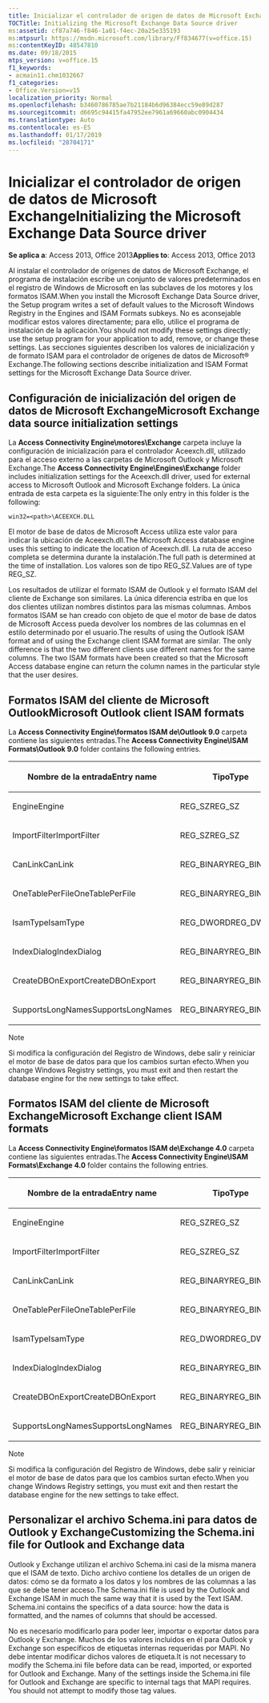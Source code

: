 ```yaml
---
title: Inicializar el controlador de origen de datos de Microsoft Exchange
TOCTitle: Initializing the Microsoft Exchange Data Source driver
ms:assetid: cf87a746-f846-1a01-f4ec-20a25e335193
ms:mtpsurl: https://msdn.microsoft.com/library/Ff834677(v=office.15)
ms:contentKeyID: 48547810
ms.date: 09/18/2015
mtps_version: v=office.15
f1_keywords:
- acmain11.chm1032667
f1_categories:
- Office.Version=v15
localization_priority: Normal
ms.openlocfilehash: b3460786785ae7b21184b6d96384ecc59e89d287
ms.sourcegitcommit: d6695c94415fa47952ee7961a69660abc0904434
ms.translationtype: Auto
ms.contentlocale: es-ES
ms.lasthandoff: 01/17/2019
ms.locfileid: "28704171"
---
```

# <a name="initializing-the-microsoft-exchange-data-source-driver"></a><span data-ttu-id="35a97-102">Inicializar el controlador de origen de datos de Microsoft Exchange</span><span class="sxs-lookup"><span data-stu-id="35a97-102">Initializing the Microsoft Exchange Data Source driver</span></span>

<span data-ttu-id="35a97-103">**Se aplica a**: Access 2013, Office 2013</span><span class="sxs-lookup"><span data-stu-id="35a97-103">**Applies to**: Access 2013, Office 2013</span></span>

<span data-ttu-id="35a97-104">Al instalar el controlador de orígenes de datos de Microsoft Exchange, el programa de instalación escribe un conjunto de valores predeterminados en el registro de Windows de Microsoft en las subclaves de los motores y los formatos ISAM.</span><span class="sxs-lookup"><span data-stu-id="35a97-104">When you install the Microsoft Exchange Data Source driver, the Setup program writes a set of default values to the Microsoft Windows Registry in the Engines and ISAM Formats subkeys.</span></span> <span data-ttu-id="35a97-105">No es aconsejable modificar estos valores directamente; para ello, utilice el programa de instalación de la aplicación.</span><span class="sxs-lookup"><span data-stu-id="35a97-105">You should not modify these settings directly; use the setup program for your application to add, remove, or change these settings.</span></span> <span data-ttu-id="35a97-106">Las secciones siguientes describen los valores de inicialización y de formato ISAM para el controlador de orígenes de datos de Microsoft® Exchange.</span><span class="sxs-lookup"><span data-stu-id="35a97-106">The following sections describe initialization and ISAM Format settings for the Microsoft Exchange Data Source driver.</span></span>

## <a name="microsoft-exchange-data-source-initialization-settings"></a><span data-ttu-id="35a97-107">Configuración de inicialización del origen de datos de Microsoft Exchange</span><span class="sxs-lookup"><span data-stu-id="35a97-107">Microsoft Exchange data source initialization settings</span></span>

<span data-ttu-id="35a97-108">La **Access Connectivity Engine\\motores\\Exchange** carpeta incluye la configuración de inicialización para el controlador Aceexch.dll, utilizado para el acceso externo a las carpetas de Microsoft Outlook y Microsoft Exchange.</span><span class="sxs-lookup"><span data-stu-id="35a97-108">The **Access Connectivity Engine\\Engines\\Exchange** folder includes initialization settings for the Aceexch.dll driver, used for external access to Microsoft Outlook and Microsoft Exchange folders.</span></span> <span data-ttu-id="35a97-109">La única entrada de esta carpeta es la siguiente:</span><span class="sxs-lookup"><span data-stu-id="35a97-109">The only entry in this folder is the following:</span></span>

`win32=<path>\ACEEXCH.DLL`

<span data-ttu-id="35a97-110">El motor de base de datos de Microsoft Access utiliza este valor para indicar la ubicación de Aceexch.dll.</span><span class="sxs-lookup"><span data-stu-id="35a97-110">The Microsoft Access database engine uses this setting to indicate the location of Aceexch.dll.</span></span> <span data-ttu-id="35a97-111">La ruta de acceso completa se determina durante la instalación.</span><span class="sxs-lookup"><span data-stu-id="35a97-111">The full path is determined at the time of installation.</span></span> <span data-ttu-id="35a97-112">Los valores son de tipo REG\_SZ.</span><span class="sxs-lookup"><span data-stu-id="35a97-112">Values are of type REG\_SZ.</span></span>

<span data-ttu-id="35a97-p104">Los resultados de utilizar el formato ISAM de Outlook y el formato ISAM del cliente de Exchange son similares. La única diferencia estriba en que los dos clientes utilizan nombres distintos para las mismas columnas. Ambos formatos ISAM se han creado con objeto de que el motor de base de datos de Microsoft Access pueda devolver los nombres de las columnas en el estilo determinado por el usuario.</span><span class="sxs-lookup"><span data-stu-id="35a97-p104">The results of using the Outlook ISAM format and of using the Exchange client ISAM format are similar. The only difference is that the two different clients use different names for the same columns. The two ISAM formats have been created so that the Microsoft Access database engine can return the column names in the particular style that the user desires.</span></span>

## <a name="microsoft-outlook-client-isam-formats"></a><span data-ttu-id="35a97-116">Formatos ISAM del cliente de Microsoft Outlook</span><span class="sxs-lookup"><span data-stu-id="35a97-116">Microsoft Outlook client ISAM formats</span></span>

<span data-ttu-id="35a97-117">La **Access Connectivity Engine\\formatos ISAM de\\Outlook 9.0** carpeta contiene las siguientes entradas.</span><span class="sxs-lookup"><span data-stu-id="35a97-117">The **Access Connectivity Engine\\ISAM Formats\\Outlook 9.0** folder contains the following entries.</span></span>

<table>
<colgroup>
<col style="width: 33%" />
<col style="width: 33%" />
<col style="width: 33%" />
</colgroup>
<thead>
<tr class="header">
<th><p><span data-ttu-id="35a97-118">Nombre de la entrada</span><span class="sxs-lookup"><span data-stu-id="35a97-118">Entry name</span></span></p></th>
<th><p><span data-ttu-id="35a97-119">Tipo</span><span class="sxs-lookup"><span data-stu-id="35a97-119">Type</span></span></p></th>
<th><p><span data-ttu-id="35a97-120">Valor</span><span class="sxs-lookup"><span data-stu-id="35a97-120">Value</span></span></p></th>
</tr>
</thead>
<tbody>
<tr class="odd">
<td><p><span data-ttu-id="35a97-121">Engine</span><span class="sxs-lookup"><span data-stu-id="35a97-121">Engine</span></span></p></td>
<td><p><span data-ttu-id="35a97-122">REG_SZ</span><span class="sxs-lookup"><span data-stu-id="35a97-122">REG_SZ</span></span></p></td>
<td><p><span data-ttu-id="35a97-123">Exchange</span><span class="sxs-lookup"><span data-stu-id="35a97-123">Exchange</span></span></p></td>
</tr>
<tr class="even">
<td><p><span data-ttu-id="35a97-124">ImportFilter</span><span class="sxs-lookup"><span data-stu-id="35a97-124">ImportFilter</span></span></p></td>
<td><p><span data-ttu-id="35a97-125">REG_SZ</span><span class="sxs-lookup"><span data-stu-id="35a97-125">REG_SZ</span></span></p></td>
<td><p><span data-ttu-id="35a97-126">Outlook()</span><span class="sxs-lookup"><span data-stu-id="35a97-126">Outlook()</span></span></p></td>
</tr>
<tr class="odd">
<td><p><span data-ttu-id="35a97-127">CanLink</span><span class="sxs-lookup"><span data-stu-id="35a97-127">CanLink</span></span></p></td>
<td><p><span data-ttu-id="35a97-128">REG_BINARY</span><span class="sxs-lookup"><span data-stu-id="35a97-128">REG_BINARY</span></span></p></td>
<td><p><span data-ttu-id="35a97-129">01</span><span class="sxs-lookup"><span data-stu-id="35a97-129">01</span></span></p></td>
</tr>
<tr class="even">
<td><p><span data-ttu-id="35a97-130">OneTablePerFile</span><span class="sxs-lookup"><span data-stu-id="35a97-130">OneTablePerFile</span></span></p></td>
<td><p><span data-ttu-id="35a97-131">REG_BINARY</span><span class="sxs-lookup"><span data-stu-id="35a97-131">REG_BINARY</span></span></p></td>
<td><p><span data-ttu-id="35a97-132">00</span><span class="sxs-lookup"><span data-stu-id="35a97-132">00</span></span></p></td>
</tr>
<tr class="odd">
<td><p><span data-ttu-id="35a97-133">IsamType</span><span class="sxs-lookup"><span data-stu-id="35a97-133">IsamType</span></span></p></td>
<td><p><span data-ttu-id="35a97-134">REG_DWORD</span><span class="sxs-lookup"><span data-stu-id="35a97-134">REG_DWORD</span></span></p></td>
<td><p><span data-ttu-id="35a97-135">3</span><span class="sxs-lookup"><span data-stu-id="35a97-135">3</span></span></p></td>
</tr>
<tr class="even">
<td><p><span data-ttu-id="35a97-136">IndexDialog</span><span class="sxs-lookup"><span data-stu-id="35a97-136">IndexDialog</span></span></p></td>
<td><p><span data-ttu-id="35a97-137">REG_BINARY</span><span class="sxs-lookup"><span data-stu-id="35a97-137">REG_BINARY</span></span></p></td>
<td><p><span data-ttu-id="35a97-138">00</span><span class="sxs-lookup"><span data-stu-id="35a97-138">00</span></span></p></td>
</tr>
<tr class="odd">
<td><p><span data-ttu-id="35a97-139">CreateDBOnExport</span><span class="sxs-lookup"><span data-stu-id="35a97-139">CreateDBOnExport</span></span></p></td>
<td><p><span data-ttu-id="35a97-140">REG_BINARY</span><span class="sxs-lookup"><span data-stu-id="35a97-140">REG_BINARY</span></span></p></td>
<td><p><span data-ttu-id="35a97-141">00</span><span class="sxs-lookup"><span data-stu-id="35a97-141">00</span></span></p></td>
</tr>
<tr class="even">
<td><p><span data-ttu-id="35a97-142">SupportsLongNames</span><span class="sxs-lookup"><span data-stu-id="35a97-142">SupportsLongNames</span></span></p></td>
<td><p><span data-ttu-id="35a97-143">REG_BINARY</span><span class="sxs-lookup"><span data-stu-id="35a97-143">REG_BINARY</span></span></p></td>
<td><p><span data-ttu-id="35a97-144">01</span><span class="sxs-lookup"><span data-stu-id="35a97-144">01</span></span></p></td>
</tr>
</tbody>
</table>



> [!NOTE]
> <span data-ttu-id="35a97-145">Si modifica la configuración del Registro de Windows, debe salir y reiniciar el motor de base de datos para que los cambios surtan efecto.</span><span class="sxs-lookup"><span data-stu-id="35a97-145">When you change Windows Registry settings, you must exit and then restart the database engine for the new settings to take effect.</span></span>



## <a name="microsoft-exchange-client-isam-formats"></a><span data-ttu-id="35a97-146">Formatos ISAM del cliente de Microsoft Exchange</span><span class="sxs-lookup"><span data-stu-id="35a97-146">Microsoft Exchange client ISAM formats</span></span>

<span data-ttu-id="35a97-147">La **Access Connectivity Engine\\formatos ISAM de\\Exchange 4.0** carpeta contiene las siguientes entradas.</span><span class="sxs-lookup"><span data-stu-id="35a97-147">The **Access Connectivity Engine\\ISAM Formats\\Exchange 4.0** folder contains the following entries.</span></span>

<table>
<colgroup>
<col style="width: 33%" />
<col style="width: 33%" />
<col style="width: 33%" />
</colgroup>
<thead>
<tr class="header">
<th><p><span data-ttu-id="35a97-148">Nombre de la entrada</span><span class="sxs-lookup"><span data-stu-id="35a97-148">Entry name</span></span></p></th>
<th><p><span data-ttu-id="35a97-149">Tipo</span><span class="sxs-lookup"><span data-stu-id="35a97-149">Type</span></span></p></th>
<th><p><span data-ttu-id="35a97-150">Valor</span><span class="sxs-lookup"><span data-stu-id="35a97-150">Value</span></span></p></th>
</tr>
</thead>
<tbody>
<tr class="odd">
<td><p><span data-ttu-id="35a97-151">Engine</span><span class="sxs-lookup"><span data-stu-id="35a97-151">Engine</span></span></p></td>
<td><p><span data-ttu-id="35a97-152">REG_SZ</span><span class="sxs-lookup"><span data-stu-id="35a97-152">REG_SZ</span></span></p></td>
<td><p><span data-ttu-id="35a97-153">Exchange</span><span class="sxs-lookup"><span data-stu-id="35a97-153">Exchange</span></span></p></td>
</tr>
<tr class="even">
<td><p><span data-ttu-id="35a97-154">ImportFilter</span><span class="sxs-lookup"><span data-stu-id="35a97-154">ImportFilter</span></span></p></td>
<td><p><span data-ttu-id="35a97-155">REG_SZ</span><span class="sxs-lookup"><span data-stu-id="35a97-155">REG_SZ</span></span></p></td>
<td><p><span data-ttu-id="35a97-156">Exchange()</span><span class="sxs-lookup"><span data-stu-id="35a97-156">Exchange()</span></span></p></td>
</tr>
<tr class="odd">
<td><p><span data-ttu-id="35a97-157">CanLink</span><span class="sxs-lookup"><span data-stu-id="35a97-157">CanLink</span></span></p></td>
<td><p><span data-ttu-id="35a97-158">REG_BINARY</span><span class="sxs-lookup"><span data-stu-id="35a97-158">REG_BINARY</span></span></p></td>
<td><p><span data-ttu-id="35a97-159">01</span><span class="sxs-lookup"><span data-stu-id="35a97-159">01</span></span></p></td>
</tr>
<tr class="even">
<td><p><span data-ttu-id="35a97-160">OneTablePerFile</span><span class="sxs-lookup"><span data-stu-id="35a97-160">OneTablePerFile</span></span></p></td>
<td><p><span data-ttu-id="35a97-161">REG_BINARY</span><span class="sxs-lookup"><span data-stu-id="35a97-161">REG_BINARY</span></span></p></td>
<td><p><span data-ttu-id="35a97-162">00</span><span class="sxs-lookup"><span data-stu-id="35a97-162">00</span></span></p></td>
</tr>
<tr class="odd">
<td><p><span data-ttu-id="35a97-163">IsamType</span><span class="sxs-lookup"><span data-stu-id="35a97-163">IsamType</span></span></p></td>
<td><p><span data-ttu-id="35a97-164">REG_DWORD</span><span class="sxs-lookup"><span data-stu-id="35a97-164">REG_DWORD</span></span></p></td>
<td><p><span data-ttu-id="35a97-165">3</span><span class="sxs-lookup"><span data-stu-id="35a97-165">3</span></span></p></td>
</tr>
<tr class="even">
<td><p><span data-ttu-id="35a97-166">IndexDialog</span><span class="sxs-lookup"><span data-stu-id="35a97-166">IndexDialog</span></span></p></td>
<td><p><span data-ttu-id="35a97-167">REG_BINARY</span><span class="sxs-lookup"><span data-stu-id="35a97-167">REG_BINARY</span></span></p></td>
<td><p><span data-ttu-id="35a97-168">00</span><span class="sxs-lookup"><span data-stu-id="35a97-168">00</span></span></p></td>
</tr>
<tr class="odd">
<td><p><span data-ttu-id="35a97-169">CreateDBOnExport</span><span class="sxs-lookup"><span data-stu-id="35a97-169">CreateDBOnExport</span></span></p></td>
<td><p><span data-ttu-id="35a97-170">REG_BINARY</span><span class="sxs-lookup"><span data-stu-id="35a97-170">REG_BINARY</span></span></p></td>
<td><p><span data-ttu-id="35a97-171">00</span><span class="sxs-lookup"><span data-stu-id="35a97-171">00</span></span></p></td>
</tr>
<tr class="even">
<td><p><span data-ttu-id="35a97-172">SupportsLongNames</span><span class="sxs-lookup"><span data-stu-id="35a97-172">SupportsLongNames</span></span></p></td>
<td><p><span data-ttu-id="35a97-173">REG_BINARY</span><span class="sxs-lookup"><span data-stu-id="35a97-173">REG_BINARY</span></span></p></td>
<td><p><span data-ttu-id="35a97-174">01</span><span class="sxs-lookup"><span data-stu-id="35a97-174">01</span></span></p></td>
</tr>
</tbody>
</table>



> [!NOTE]
> <span data-ttu-id="35a97-175">Si modifica la configuración del Registro de Windows, debe salir y reiniciar el motor de base de datos para que los cambios surtan efecto.</span><span class="sxs-lookup"><span data-stu-id="35a97-175">When you change Windows Registry settings, you must exit and then restart the database engine for the new settings to take effect.</span></span>



## <a name="customizing-the-schemaini-file-for-outlook-and-exchange-data"></a><span data-ttu-id="35a97-176">Personalizar el archivo Schema.ini para datos de Outlook y Exchange</span><span class="sxs-lookup"><span data-stu-id="35a97-176">Customizing the Schema.ini file for Outlook and Exchange data</span></span>

<span data-ttu-id="35a97-p105">Outlook y Exchange utilizan el archivo Schema.ini casi de la misma manera que el ISAM de texto. Dicho archivo contiene los detalles de un origen de datos: cómo se da formato a los datos y los nombres de las columnas a las que se debe tener acceso.</span><span class="sxs-lookup"><span data-stu-id="35a97-p105">The Schema.ini file is used by the Outlook and Exchange ISAM in much the same way that it is used by the Text ISAM. Schema.ini contains the specifics of a data source: how the data is formatted, and the names of columns that should be accessed.</span></span>

<span data-ttu-id="35a97-p106">No es necesario modificarlo para poder leer, importar o exportar datos para Outlook y Exchange. Muchos de los valores incluidos en él para Outlook y Exchange son específicos de etiquetas internas requeridas por MAPI. No debe intentar modificar dichos valores de etiqueta.</span><span class="sxs-lookup"><span data-stu-id="35a97-p106">It is not necessary to modify the Schema.ini file before data can be read, imported, or exported for Outlook and Exchange. Many of the settings inside the Schema.ini file for Outlook and Exchange are specific to internal tags that MAPI requires. You should not attempt to modify those tag values.</span></span>

